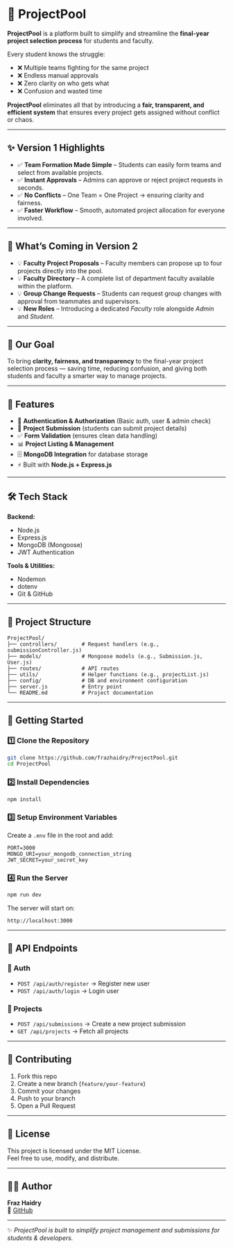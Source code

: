 
# 🌊 ProjectPool

**ProjectPool** is a platform built to simplify and streamline the **final-year project selection process** for students and faculty.

Every student knows the struggle:

- ❌ Multiple teams fighting for the same project  
- ❌ Endless manual approvals  
- ❌ Zero clarity on who gets what  
- ❌ Confusion and wasted time  

**ProjectPool** eliminates all that by introducing a **fair, transparent, and efficient system** that ensures every project gets assigned without conflict or chaos.

---

## ✨ Version 1 Highlights

- ✅ **Team Formation Made Simple** – Students can easily form teams and select from available projects.  
- ✅ **Instant Approvals** – Admins can approve or reject project requests in seconds.  
- ✅ **No Conflicts** – One Team = One Project → ensuring clarity and fairness.  
- ✅ **Faster Workflow** – Smooth, automated project allocation for everyone involved.  

---

## 🌟 What’s Coming in Version 2

- 💡 **Faculty Project Proposals** – Faculty members can propose up to four projects directly into the pool.  
- 💡 **Faculty Directory** – A complete list of department faculty available within the platform.  
- 💡 **Group Change Requests** – Students can request group changes with approval from teammates and supervisors.  
- 💡 **New Roles** – Introducing a dedicated *Faculty* role alongside *Admin* and *Student*.  

---

## 🎯 Our Goal

To bring **clarity, fairness, and transparency** to the final-year project selection process — saving time, reducing confusion, and giving both students and faculty a smarter way to manage projects.

---

## 📌 Features
- 🔐 **Authentication & Authorization** (Basic auth, user & admin check)  
- 📝 **Project Submission** (students can submit project details)  
- ✅ **Form Validation** (ensures clean data handling)  
- 📊 **Project Listing & Management**  
- 🗄 **MongoDB Integration** for database storage  
- ⚡ Built with **Node.js + Express.js**  

---

## 🛠 Tech Stack
**Backend:**
- Node.js
- Express.js
- MongoDB (Mongoose)
- JWT Authentication  

**Tools & Utilities:**
- Nodemon
- dotenv
- Git & GitHub  

---

## 📂 Project Structure
```
ProjectPool/
├── controllers/        # Request handlers (e.g., submissionController.js)
├── models/             # Mongoose models (e.g., Submission.js, User.js)
├── routes/             # API routes
├── utils/              # Helper functions (e.g., projectList.js)
├── config/             # DB and environment configuration
├── server.js           # Entry point
└── README.md           # Project documentation
```

---

## 🚀 Getting Started

### 1️⃣ Clone the Repository
```bash
git clone https://github.com/frazhaidry/ProjectPool.git
cd ProjectPool
```

### 2️⃣ Install Dependencies
```bash
npm install
```

### 3️⃣ Setup Environment Variables
Create a `.env` file in the root and add:
```
PORT=3000
MONGO_URI=your_mongodb_connection_string
JWT_SECRET=your_secret_key
```

### 4️⃣ Run the Server
```bash
npm run dev
```

The server will start on:
```
http://localhost:3000
```

---

## 📡 API Endpoints

### 🔑 Auth
- `POST /api/auth/register` → Register new user  
- `POST /api/auth/login` → Login user  

### 📘 Projects
- `POST /api/submissions` → Create a new project submission  
- `GET /api/projects` → Fetch all projects  

---

## 🤝 Contributing
1. Fork this repo  
2. Create a new branch (`feature/your-feature`)  
3. Commit your changes  
4. Push to your branch  
5. Open a Pull Request  

---

## 📄 License
This project is licensed under the MIT License.  
Feel free to use, modify, and distribute.  

---

## 👨‍💻 Author
**Fraz Haidry**  
🔗 [GitHub](https://github.com/frazhaidry)  

---

✨ *ProjectPool is built to simplify project management and submissions for students & developers.*
